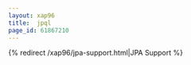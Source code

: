 ```yaml
---
layout: xap96
title:  jpql
page_id: 61867210
---
```


{% redirect /xap96/jpa-support.html|JPA Support %}
